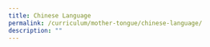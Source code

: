 ```yaml
---
title: Chinese Language
permalink: /curriculum/mother-tongue/chinese-language/
description: ""
---
```

